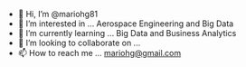 - 👋 Hi, I’m @mariohg81
- 👀 I’m interested in ... Aerospace Engineering and Big Data
- 🌱 I’m currently learning ... Big Data and Business Analytics
- 💞️ I’m looking to collaborate on ...
- 📫 How to reach me ... mariohg@gmail.com

<!---
mariohg81/mariohg81 is a ✨ special ✨ repository because its `README.md` (this file) appears on your GitHub profile.
You can click the Preview link to take a look at your changes.
--->
